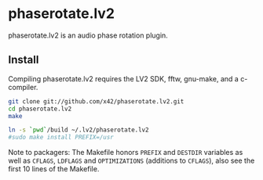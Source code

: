phaserotate.lv2
===============

phaserotate.lv2 is an audio phase rotation plugin.

Install
-------

Compiling phaserotate.lv2 requires the LV2 SDK, fftw, gnu-make, and a c-compiler.

```bash
git clone git://github.com/x42/phaserotate.lv2.git
cd phaserotate.lv2
make

ln -s `pwd`/build ~/.lv2/phaserotate.lv2
#sudo make install PREFIX=/usr
```

Note to packagers: The Makefile honors `PREFIX` and `DESTDIR` variables as well
as `CFLAGS`, `LDFLAGS` and `OPTIMIZATIONS` (additions to `CFLAGS`), also
see the first 10 lines of the Makefile.
